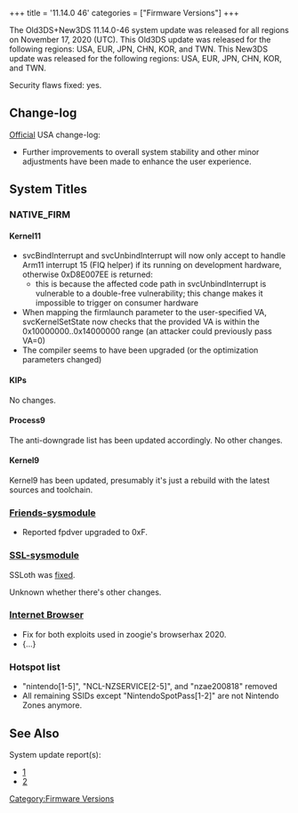 +++
title = '11.14.0 46'
categories = ["Firmware Versions"]
+++

The Old3DS+New3DS 11.14.0-46 system update was released for all regions
on November 17, 2020 (UTC). This Old3DS update was released for the
following regions: USA, EUR, JPN, CHN, KOR, and TWN. This New3DS update
was released for the following regions: USA, EUR, JPN, CHN, KOR, and
TWN.

Security flaws fixed: yes.

## Change-log

[Official](https://en-americas-support.nintendo.com/app/answers/detail/a_id/231/~/system-menu-update-history)
USA change-log:

- Further improvements to overall system stability and other minor
  adjustments have been made to enhance the user experience.

## System Titles

### NATIVE_FIRM

#### Kernel11

- svcBindInterrupt and svcUnbindInterrupt will now only accept to handle
  Arm11 interrupt 15 (FIQ helper) if its running on development
  hardware, otherwise 0xD8E007EE is returned:
  - this is because the affected code path in svcUnbindInterrupt is
    vulnerable to a double-free vulnerability; this change makes it
    impossible to trigger on consumer hardware
- When mapping the firmlaunch parameter to the user-specified VA,
  svcKernelSetState now checks that the provided VA is within the
  0x10000000..0x14000000 range (an attacker could previously pass VA=0)
- The compiler seems to have been upgraded (or the optimization
  parameters changed)

#### KIPs

No changes.

#### Process9

The anti-downgrade list has been updated accordingly. No other changes.

#### Kernel9

Kernel9 has been updated, presumably it's just a rebuild with the latest
sources and toolchain.

### [Friends-sysmodule](Friend_Services "wikilink")

- Reported fpdver upgraded to 0xF.

### [SSL-sysmodule](SSL_Services "wikilink")

SSLoth was [fixed](3DS_System_Flaws#Standalone_Sysmodules "wikilink").

Unknown whether there's other changes.

### [Internet Browser](Internet_Browser "wikilink")

- Fix for both exploits used in zoogie's browserhax 2020.
- {...}

### Hotspot list

- "nintendo\[1-5\]", "NCL-NZSERVICE\[2-5\]", and "nzae200818" removed
- All remaining SSIDs except "NintendoSpotPass\[1-2\]" are not Nintendo
  Zones anymore.

## See Also

System update report(s):

- [1](https://yls8.mtheall.com/ninupdates/reports.php?date=2020-11-17_00-00-33&sys=ctr)
- [2](https://yls8.mtheall.com/ninupdates/reports.php?date=2020-11-17_00-00-38&sys=ktr)

[Category:Firmware Versions](Category:Firmware_Versions "wikilink")
